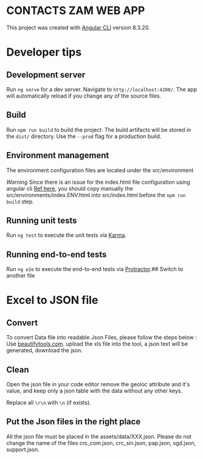 # CONTACTS ZAM WEB APP 


This project was created with [Angular CLI](https://github.com/angular/angular-cli) version 8.3.20.

# Developer tips

## Development server

Run `ng serve` for a dev server. Navigate to `http://localhost:4200/`. The app will automatically reload if you change any of the source files.

## Build
Run `npm run build` to build the project. The build artifacts will be stored in the `dist/` directory. Use the `--prod` flag for a production build.

## Environment management 

The environment configuration files are located under the src/environment 

*Warning*
Since there is an issue for the index.html file configuration using angular cli [Ref here](https://github.com/angular/angular-cli/issues/10881), you should copy manually the src/environments/index.ENV.html into src/index.html before the `npm run build` step. 


## Running unit tests
 
Run `ng test` to execute the unit tests via [Karma](https://karma-runner.github.io).

## Running end-to-end tests

Run `ng e2e` to execute the end-to-end tests via [Protractor](http://www.protractortest.org/).## Switch to another file

# Excel to JSON file 


## Convert  

To convert Data file into readable Json Files, please follow the steps below : 
Use  [beautifytools.com](http://beautifytools.com/excel-to-json-converter.php). upload the xls file into the tool, a json text will be generated, download the json. 

## Clean 
Open the json file in your code editor remove the geoloc attribute and it's value, and keep only a json table with the data without any other keys.

Replace all `\r\n` with `\n` (if exists). 

## Put the Json files in the right place  

All the json file must be placed in the assets/data/XXX.json. 
Please do not change the name of the files crc_com.json, crc_sin.json, pap.json, sgd.json, support.json. 


